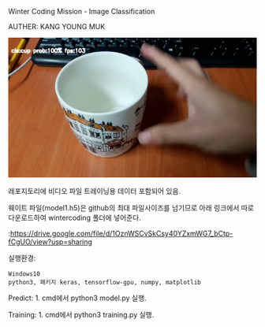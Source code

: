 Winter Coding Mission - Image Classification

AUTHER: KANG YOUNG MUK

![Alt text](/result.jpg?raw=true "Output")


레포지토리에 비디오 파일 트레이닝용 데이터 포함되어 있음.

웨이트 파일(model1.h5)은 github의 최대 파일사이즈를 넘기므로 아래 링크에서 따로 다운로드하여 wintercoding 폴더에 넣어준다.

:https://drive.google.com/file/d/1OznWSCvSkCsy40YZxmWG7_bCtp-fCgUO/view?usp=sharing



실행환경:
    
    Windows10
    python3, 패키지 keras, tensorflow-gpu, numpy, matplotlib


Predict:
    1. cmd에서 python3 model.py 실행.

Training:
    1. cmd에서 python3 training.py 실행.
